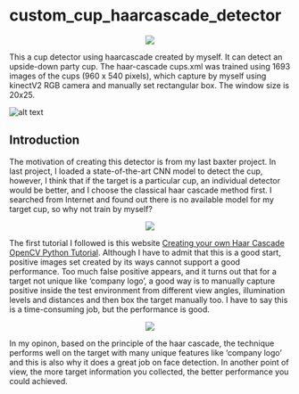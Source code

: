 # custom_cup_haarcascade_detector

<p align="center">
<img src="https://github.com/zhouyuan7/custom_cup_haarcascade_detector/blob/master/readme_source/video3_gif.gif"/>
</p>

This a cup detector using haarcascade created by myself. It can detect an upside-down party cup. The haar-cascade cups.xml was trained using 1693 images of the cups (960 x 540 pixels), which capture by myself using kinectV2 RGB camera and manually set rectangular box. The window size is 20x25.

![alt text](https://github.com/zhouyuan7/custom_cup_haarcascade_detector/blob/master/readme_source/performance.jpeg)

## Introduction

The motivation of creating this detector is from my last baxter project. In last project, I loaded a state-of-the-art CNN model to detect the cup, however, I think that if the target is a particular cup, an individual detector would be better, and I choose the classical haar cascade method first. I searched from Internet and found out there is no available model for my target cup, so why not train by myself?

<p align="center">
<img src="https://github.com/zhouyuan7/custom_cup_haarcascade_detector/blob/master/readme_source/video2_gif.gif"/>
</p>

The first tutorial I followed is this website [Creating your own Haar Cascade OpenCV Python Tutorial](https://pythonprogramming.net/haar-cascade-object-detection-python-opencv-tutorial/).  Although I have to admit that this is a good start, positive images set created by its ways cannot support a good performance. Too much false positive appears, and it turns out that for a target not unique like ‘company logo’, a good way is to manually capture positive inside the test environment from different view angles, illumination levels and distances and then box the target manually too. I have to say this is a time-consuming job, but the performance is good. 

<p align="center">
<img src="https://github.com/zhouyuan7/custom_cup_haarcascade_detector/blob/master/readme_source/video1_gif.gif"/>
</p>

In my opinon, based on the principle of the haar cascade, the technique performs well on the target with many unique features like ‘company logo’ and this is also why it does a great job on face detection. In another point of view, the more target information you collected, the better performance you could achieved.
